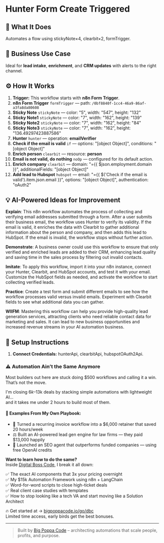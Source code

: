# Hunter Form Create Triggered
  ## 🚀 What It Does
  Automates a flow using stickyNote×4, clearbit×2, formTrigger.
  
  ## 💼 Business Use Case
  Ideal for **lead intake**, **enrichment**, and **CRM updates** with alerts to the right channel.
  
  ## ⚙️ How It Works
  1. **Trigger:** This workflow starts with **n8n Form Trigger**.
  2. **n8n Form Trigger** `formTrigger` — path: `/0bf8840f-1cc4-46a9-86af-a3fa8da80608`
3. **Sticky Note** `stickyNote` — color: "5", width: "547", height: "132"
4. **Sticky Note1** `stickyNote` — color: "7", width: "162", height: "139"
5. **Sticky Note2** `stickyNote` — color: "7", width: "162", height: "84"
6. **Sticky Note3** `stickyNote` — color: "7", width: "162", height: "136.49297423887586"
7. **Hunter** `hunter` — operation: **emailVerifier**
8. **Check if the email is valid** `if` — options: "[object Object]", conditions: "[object Object]"
9. **Enrich person** `clearbit` — resource: **person**
10. **Email is not valid, do nothing** `noOp` — configured for its default action.
11. **Enrich company** `clearbit` — domain: "={{ $json.employment.domain }}", additionalFields: "[object Object]"
12. **Add lead to Hubspot** `hubspot` — email: "={{ $('Check if the email is valid').item.json.email }}", options: "[object Object]", authentication: "oAuth2"
  
  ## 💡 AI-Powered Ideas for Improvement
  **Explain**: This n8n workflow automates the process of collecting and verifying email addresses submitted through a form. After a user submits their business email, the workflow uses Hunter to verify its validity. If the email is valid, it enriches the data with Clearbit to gather additional information about the person and company, and then adds this lead to HubSpot. If the email is invalid, the workflow stops without further action.

**Demonstrate**: A business owner could use this workflow to ensure that only verified and enriched leads are added to their CRM, enhancing lead quality and saving time in the sales process by filtering out invalid contacts.

**Imitate**: To apply this workflow, import it into your n8n instance, connect your Hunter, Clearbit, and HubSpot accounts, and test it with your email. Customize the HubSpot fields as needed, and activate the workflow to start collecting verified leads.

**Practice**: Create a test form and submit different emails to see how the workflow processes valid versus invalid emails. Experiment with Clearbit fields to see what additional data you can gather.

**WIIFM**: Mastering this workflow can help you provide high-quality lead generation services, attracting clients who need reliable contact data for marketing and sales. It can lead to new business opportunities and increased revenue streams in your AI automation business.
  
  ## 🔧 Setup Instructions
  1. **Connect Credentials:** hunterApi, clearbitApi, hubspotOAuth2Api.
  
### ⚠️ Automation Ain’t the Same Anymore

Most builders out here are stuck doing $500 workflows and calling it a win.  
That’s not the move.  

I'm closing $6k–$13k deals by stacking simple automations with lightweight AI...  
and it takes me under 2 hours to build most of them.

#### 🧠 Examples From My Own Playbook:
- 🔁 Turned a recurring invoice workflow into a $6,000 retainer that saved 20 hours/week  
- ⚖️ Built an AI-powered lead gen engine for law firms — they paid $13,000 happily  
- 🚀 Launched an SEO agent that outperforms funded companies — using free OpenAI credits  

**Want to learn how to do the same?**  
Inside [Digital Boss Code](https://bigpoppacode.io/go/dbc), I break it all down:

✅ The exact AI components that 3x your pricing overnight  
✅ My $15k Automation Framework using n8n + LangChain  
✅ Word-for-word scripts to close high-ticket deals  
✅ Real client case studies with templates  
✅ How to stop looking like a tech VA and start moving like a Solution Architect  

🔥 Get started at → [bigpoppacode.io/go/dbc](https://bigpoppacode.io/go/dbc)  
Limited time access, early birds get the best bonuses.

---
> Built by [Big Poppa Code](https://bigpoppacode.io) – architecting automations that scale people, profits, and purpose.
  